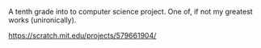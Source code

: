 A tenth grade into to computer science project. One of, if not my greatest works (unironically).

https://scratch.mit.edu/projects/579661904/
